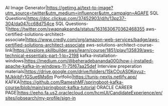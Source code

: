 AI Image Generator|https://getimg.ai/text-to-image?utm_source=twitter&utm_medium=influencer&utm_campaign=AGAFE 
SQL Questions|https://doc.clickup.com/37452903/d/h/13pz37-304/da047cc68d754ce 
SQL Questions-1|https://twitter.com/swapnakpanda/status/1631630670362468355 
aws-certified-solutions-architect-associate|https://www.credly.com/org/amazon-web-services/badge/aws-certified-solutions-architect-associate 
aws-solutions-architect-course-link|https://explore.skillbuilder.aws/learn/course/1851/play/135839/aws-technical-essentials-part-1;lp=2198 
kafka-installation-windows|https://medium.com/@beheradebananda000/how-i-installed-apache-kafka-in-windows-11-75f67aa25def 
Interview preperation materials|https://drive.google.com/drive/folders/1SkCOcAS0Kqvuz-MJkkjbFr1GSue6Ms6m 
Portfolio|https://tunis-nextjs.netlify.app/ 
KAFKA|https://github.com/RameshMF/springboot-kafka-course/blob/main/springboot-kafka-tutorial
ORACLE CAREER PAGE|https://eeho.fa.us2.oraclecloud.com/hcmUI/CandidateExperience/en/sites/jobsearch/my-profile/sign-in
